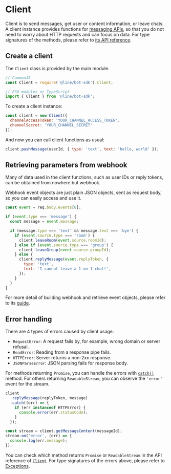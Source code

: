 # Client

Client is to send messages, get user or content information, or leave chats.
A client instance provides functions for [messaging APIs](https://developers.line.biz/en/reference/messaging-api/),
so that you do not need to worry about HTTP requests and can focus on data.
For type signatures of the methods, please refer to [its API reference](../api-reference/client.md).

## Create a client

The `Client` class is provided by the main module.

``` js
// CommonJS
const Client = require('@line/bot-sdk').Client;

// ES6 modules or TypeScript
import { Client } from '@line/bot-sdk';
```

To create a client instance:

```js
const client = new Client({
  channelAccessToken: 'YOUR_CHANNEL_ACCESS_TOKEN',
  channelSecret: 'YOUR_CHANNEL_SECRET'
});
```

And now you can call client functions as usual:

``` js
client.pushMessage(userId, { type: 'text', text: 'hello, world' });
```

## Retrieving parameters from webhook

Many of data used in the client functions, such as user IDs or reply tokens, can
be obtained from nowhere but webhook.

Webhook event objects are just plain JSON objects, sent as request body, so you
can easily access and use it.

``` js
const event = req.body.events[0];

if (event.type === 'message') {
  const message = event.message;

  if (message.type === 'text' && message.text === 'bye') {
    if (event.source.type === 'room') {
      client.leaveRoom(event.source.roomId);
    } else if (event.source.type === 'group') {
      client.leaveGroup(event.source.groupId);
    } else {
      client.replyMessage(event.replyToken, {
        type: 'text',
        text: 'I cannot leave a 1-on-1 chat!',
      });
    }
  }
}
```

For more detail of building webhook and retrieve event objects, please refer to
its [guide](./webhook.md).

## Error handling

There are 4 types of errors caused by client usage.

- `RequestError`: A request fails by, for example, wrong domain or server
  refusal.
- `ReadError`: Reading from a response pipe fails.
- `HTTPError`: Server returns a non-2xx response.
- `JSONParseError`: JSON parsing fails for response body.

For methods returning `Promise`, you can handle the errors with [`catch()`](https://developer.mozilla.org/en-US/docs/Web/JavaScript/Reference/Global_Objects/Promise/catch)
method. For others returning `ReadableStream`, you can observe the `'error'`
event for the stream.

``` js
client
  .replyMessage(replyToken, message)
  .catch((err) => {
    if (err instanceof HTTPError) {
      console.error(err.statusCode);
    }
  });

const stream = client.getMessageContent(messageId);
stream.on('error', (err) => {
  console.log(err.message);
});
```

You can check which method returns `Promise` or `ReadableStream` in the API
reference of [`Client`](../api-reference/client.md). For type signatures of the
errors above, please refer to [Exceptions](../api-reference/exceptions.md).
